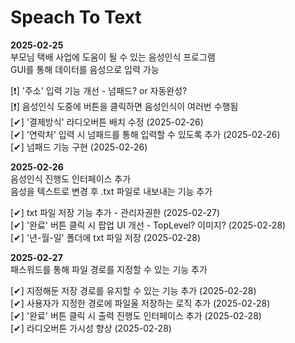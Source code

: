 # Speach To Text

**2025-02-25**  
부모님 택배 사업에 도움이 될 수 있는 음성인식 프로그램  
GUI를 통해 데이터를 음성으로 입력 가능  
  
[❗] '주소' 입력 기능 개선 - 넘패드? or 자동완성?  
[❗] 음성인식 도중에 버튼을 클릭하면 음성인식이 여러번 수행됨  
[✔] '결제방식' 라디오버튼 배치 수정 (2025-02-26)  
[✔] '연락처' 입력 시 넘패드를 통해 입력할 수 있도록 추가 (2025-02-26)  
[✔] 넘패드 기능 구현 (2025-02-26)  
  
**2025-02-26**  
음성인식 진행도 인터페이스 추가  
음성을 텍스트로 변경 후 .txt 파일로 내보내는 기능 추가  
  
[✔] txt 파일 저장 기능 추가 - 관리자권한 (2025-02-27)  
[✔] '완료' 버튼 클릭 시 팝업 UI 개선 - TopLevel? 이미지? (2025-02-28)  
[✔] '년-월-일' 폴더에 txt 파일 저장 (2025-02-28)  
  
**2025-02-27**  
패스워드를 통해 파일 경로를 지정할 수 있는 기능 추가  

[✔] 지정해둔 저장 경로를 유지할 수 있는 기능 추가 (2025-02-28)  
[✔] 사용자가 지정한 경로에 파일울 저장하는 로직 추가 (2025-02-28)  
[✔] '완료' 버튼 클릭 시 출력 진행도 인터페이스 추가 (2025-02-28)  
[✔] 라디오버튼 가시성 향상 (2025-02-28)  